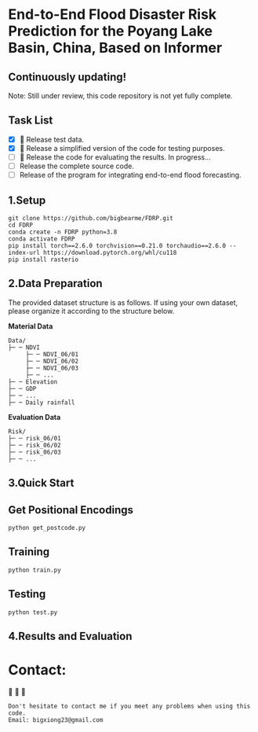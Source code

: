 # End-to-End Flood Disaster Risk Prediction for the Poyang Lake Basin, China, Based on Informer
## Continuously updating!
Note: Still under review, this code repository is not yet fully complete.
## Task List
- [x] :triangular_flag_on_post: Release test data.
- [x] :triangular_flag_on_post: Release a simplified version of the code for testing purposes.
- [ ] :rocket: Release the code for evaluating the results. In progress...
- [ ] Release the complete source code. 
- [ ] Release of the program for integrating end-to-end flood forecasting.
## 1.Setup
```
git clone https://github.com/bigbearme/FDRP.git
cd FDRP
conda create -n FDRP python=3.8
conda activate FDRP
pip install torch==2.6.0 torchvision==0.21.0 torchaudio==2.6.0 --index-url https://download.pytorch.org/whl/cu118
pip install rasterio
```
## 2.Data Preparation
The provided dataset structure is as follows. If using your own dataset, please organize it according to the structure below.

**Material Data**
```
Data/
├─ ─ NDVI
     ├─ ─ NDVI_06/01
     ├─ ─ NDVI_06/02
     ├─ ─ NDVI_06/03
     ├─ ─ ...
├─ ─ Elevation
├─ ─ GDP
├─ ─ ...
├─ ─ Daily rainfall
```
**Evaluation Data**
```
Risk/
├─ ─ risk_06/01
├─ ─ risk_06/02
├─ ─ risk_06/03
├─ ─ ...
```
## 3.Quick Start
## Get Positional Encodings
```
python get_postcode.py
```
## Training
```
python train.py
```
## Testing
```
python test.py
```
## 4.Results and Evaluation
# Contact:
:beer: :beer: :beer:
```
Don't hesitate to contact me if you meet any problems when using this code.
Email: bigxiong23@gmail.com
```
